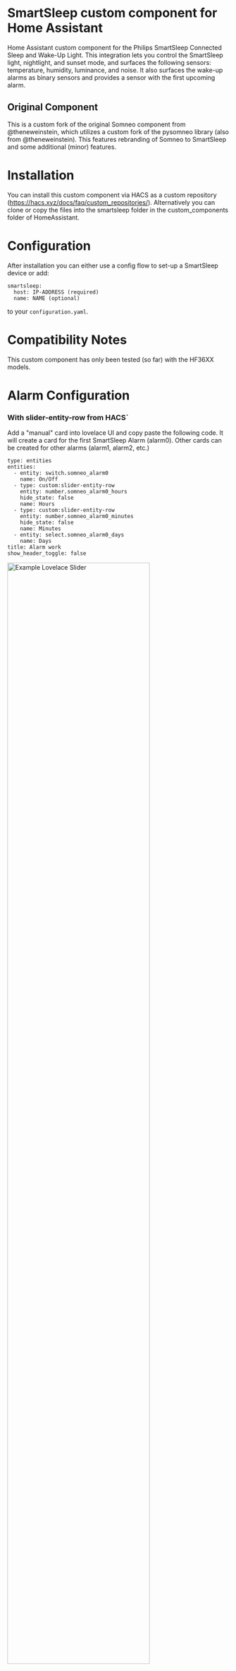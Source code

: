 # SmartSleep custom component for Home Assistant
Home Assistant custom component for the Philips SmartSleep Connected Sleep and Wake-Up Light. This integration lets you control the SmartSleep light, nightlight, and sunset mode, and surfaces the following sensors: temperature, humidity, luminance, and noise. It also surfaces the wake-up alarms as binary sensors and provides a sensor with the first upcoming alarm.

## Original Component
This is a custom fork of the original Somneo component from @theneweinstein, which utilizes a custom fork of the pysomneo library (also from @theneweinstein). This features rebranding of Somneo to SmartSleep and some additional (minor) features.

# Installation
You can install this custom component via HACS as a custom repository (https://hacs.xyz/docs/faq/custom_repositories/). Alternatively you can clone or copy the files into the smartsleep folder in the custom_components folder of HomeAssistant.

# Configuration
After installation you can either use a config flow to set-up a SmartSleep device or add:
```
smartsleep:
  host: IP-ADDRESS (required)
  name: NAME (optional)
```
to your ```configuration.yaml```.

# Compatibility Notes
This custom component has only been tested (so far) with the HF36XX models.

# Alarm Configuration
### With slider-entity-row from HACS`
Add a "manual" card into lovelace UI and copy paste the following code. It will create a card for the first SmartSleep Alarm (alarm0).
Other cards can be created for other alarms (alarm1, alarm2, etc.)
```
type: entities
entities:
  - entity: switch.somneo_alarm0
    name: On/Off
  - type: custom:slider-entity-row
    entity: number.somneo_alarm0_hours
    hide_state: false
    name: Hours
  - type: custom:slider-entity-row
    entity: number.somneo_alarm0_minutes
    hide_state: false
    name: Minutes
  - entity: select.somneo_alarm0_days
    name: Days
title: Alarm work
show_header_toggle: false
```
<img src="https://github.com/theneweinstein/somneo/blob/master/lovelace1.jpg" alt="Example Lovelace Slider" width="80%"/>

### Without slider-entity-row from HACS

```
type: entities
entities:
  - entity: switch.somneo_alarm0
    name: On/Off
  - entity: number.somneo_alarm0_hours
    name: Hours
  - entity: number.somneo_alarm0_minutes
    name: Minutes
  - entity: select.somneo_alarm0_days
    name: Days
title: Alarm work
show_header_toggle: false
```
<img src="https://github.com/theneweinstein/somneo/blob/master/lovelace2.jpg" alt="Example Lovelace" width="80%"/>

# Services
This component includes two services to adjust the wake-up light and sound settings. To adjust the light settings of an alarm you can call the following function:
```
service: somneo.set_light_alarm
target:
  entity_id: switch.somneo_alarm0
data:
  curve: sunny day
  level: 20
  duration: 30
```
The curve is either `sunny day`, `island red` or `nordic white`. Level should be between 0 and 25 and duration between 4 and 40 minutes.

To adjust the sound settings of an alarm you can call the following function:
```
service: somneo.set_sound_alarm
target:
  entity_id: switch.somneo_alarm0
data:
  source: sunny day
  channel: 20
  level: 30
```
The source is `wake-up` for the wake-up sounds, `radio` for the FM radio of `off` for no sound. If the wake-up sound is selected, channel is one of the following sounds: `forest birds`, `summer birds`, `morning alps`, `yoga harmony`, `nepal bowls`, `summer lake` or `ocean waves`. If the radio is selected, channel has a value 1 till 5 (formatted as a string). The level should be between 1 and 25.

Furthermore, alarms can be added to or removed from the list in the SmartSleep app with:
```
service: somneo.add_alarm
target:
  entity_id: switch.somneo_alarm0
```
```
service: somneo.remove_alarm
target:
  entity_id: switch.somneo_alarm0
```
